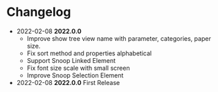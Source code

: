 # Changelog
- 2022-02-08 **2022.0.0**
  - Improve show tree view name with parameter, categories, paper size.
  - Fix sort method and properties alphabetical
  - Support Snoop Linked Element
  - Fix font size scale with small screen
  - Improve Snoop Selection Element
- 2022-02-08 **2022.0.0** First Release
